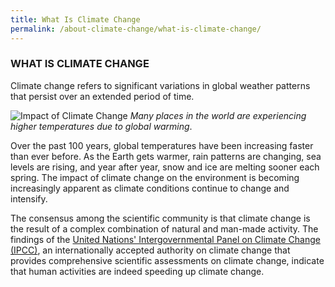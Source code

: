 ```yaml
---
title: What Is Climate Change
permalink: /about-climate-change/what-is-climate-change/
---
```


### WHAT IS CLIMATE CHANGE

Climate change refers to significant variations in global weather patterns that persist over an extended period of time.

![Impact of Climate Change](https://www.nccs.gov.sg/images/default-source/default-album/impact-of-climate-change.jpg "Impact of Climate Change")
*Many places in the world are experiencing higher temperatures due to global warming*.

Over the past 100 years, global temperatures have been increasing faster than ever before. As the Earth gets warmer, rain patterns are changing, sea levels are rising, and year after year, snow and ice are melting sooner each spring. The impact of climate change on the environment is becoming increasingly apparent as climate conditions continue to change and intensify.

The consensus among the scientific community is that climate change is the result of a complex combination of natural and man-made activity. The findings of the [<a href="http://www.ipcc.ch/" target="_blank">United Nations' Intergovernmental Panel on Climate Change (IPCC)</a>](http://www.ipcc.ch/), an internationally accepted authority on climate change that provides comprehensive scientific assessments on climate change, indicate that human activities are indeed speeding up climate change.
